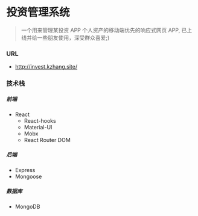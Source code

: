 # 投资管理系统

> 一个用来管理某投资 APP 个人资产的移动端优先的响应式网页 APP, 已上线并给一些朋友使用，深受群众喜爱;)

### URL

- http://invest.kzhang.site/

### 技术栈

##### 前端

- React
  - React-hooks
  - Material-UI
  - Mobx
  - React Router DOM

##### 后端

- Express
- Mongoose

##### 数据库

- MongoDB
